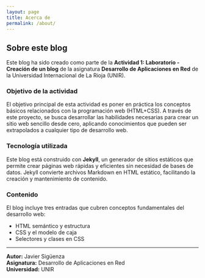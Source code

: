 ```yaml
---
layout: page
title: Acerca de
permalink: /about/
---
```


## Sobre este blog

Este blog ha sido creado como parte de la **Actividad 1: Laboratorio - Creación de un blog** de la asignatura **Desarrollo de Aplicaciones en Red** de la Universidad Internacional de La Rioja (UNIR).

### Objetivo de la actividad

El objetivo principal de esta actividad es poner en práctica los conceptos básicos relacionados con la programación web (HTML+CSS). A través de este proyecto, se busca desarrollar las habilidades necesarias para crear un sitio web sencillo desde cero, aplicando conocimientos que pueden ser extrapolados a cualquier tipo de desarrollo web.

### Tecnología utilizada

Este blog está construido con **Jekyll**, un generador de sitios estáticos que permite crear páginas web rápidas y eficientes sin necesidad de bases de datos. Jekyll convierte archivos Markdown en HTML estático, facilitando la creación y mantenimiento de contenido.

### Contenido

El blog incluye tres entradas que cubren conceptos fundamentales del desarrollo web:
- HTML semántico y estructura
- CSS y el modelo de caja
- Selectores y clases en CSS

---

**Autor:** Javier Sigüenza  
**Asignatura:** Desarrollo de Aplicaciones en Red  
**Universidad:** UNIR
